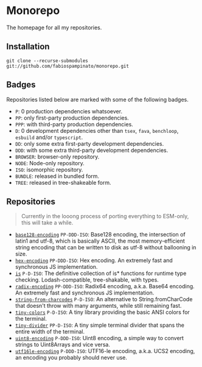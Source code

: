 # Monorepo

The homepage for all my repositories.

## Installation

```
git clone --recurse-submodules git://github.com/fabiospampinato/monorepo.git
```

## Badges

Repositories listed below are marked with some of the following badges.

- `P`: 0 production dependencies whatsoever.
- `PP`: only first-party production dependencies.
- `PPP`: with third-party production dependencies.
- `D`: 0 development dependencies other than `tsex`, `fava`, `benchloop`, `esbuild` and/or `typescript`.
- `DD`: only some extra first-party development dependencies.
- `DDD`: with some extra third-party development dependencies.
- `BROWSER`: browser-only repository.
- `NODE`: Node-only repository.
- `ISO`: isomorphic repository.
- `BUNDLE`: released in bundled form.
- `TREE`: released in tree-shakeable form.

## Repositories

> Currently in the looong process of porting everything to ESM-only, this will take a while.

- [`base128-encoding`](https://github.com/fabiospampinato/base128-encoding) `PP-DDD-ISO`: Base128 encoding, the intersection of latin1 and utf-8, which is basically ASCII, the most memory-efficient string encoding that can be written to disk as utf-8 without ballooning in size.
- [`hex-encoding`](https://github.com/fabiospampinato/hex-encoding) `PP-DDD-ISO`: Hex encoding. An extremely fast and synchronous JS implementation.
- [`is`](https://github.com/fabiospampinato/is) `P-D-ISO`: The definitive collection of is* functions for runtime type checking. Lodash-compatible, tree-shakable, with types.
- [`radix-encoding`](https://github.com/fabiospampinato/radix-encoding) `PP-DDD-ISO`: Radix64 encoding, a.k.a. Base64 encoding. An extremely fast and synchronous JS implementation.
- [`string-from-charcodes`](https://github.com/fabiospampinato/string-from-charcodes) `P-D-ISO`: An alternative to String.fromCharCode that doesn't throw with many arguments, while still remaining fast.
- [`tiny-colors`](https://github.com/fabiospampinato/tiny-colors) `P-D-ISO`: A tiny library providing the basic ANSI colors for the terminal.
- [`tiny-divider`](https://github.com/fabiospampinato/tiny-divider) `PP-D-ISO`: A tiny simple terminal divider that spans the entire width of the terminal.
- [`uint8-encoding`](https://github.com/fabiospampinato/uint8-encoding) `P-DDD-ISO`: Uint8 encoding, a simple way to convert strings to Uint8Arrays and vice versa.
- [`utf16le-encoding`](https://github.com/fabiospampinato/utf16le-encoding) `P-DDD-ISO`: UTF16-le encoding, a.k.a. UCS2 encoding, an encoding you probably should never use.
